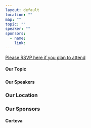 ```yaml
---
layout: default
location: ""
map: ""
topic: ""
speaker: ""
sponsors:
  - name:
    link:
---
```


[Please RSVP here if you plan to attend](...)

#### Our Topic

#####

#### Our Speakers


### Our Location


### Our Sponsors

#### Corteva

